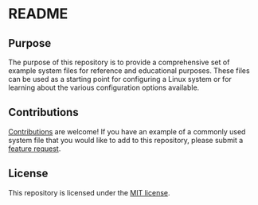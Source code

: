# README

## Purpose
The purpose of this repository is to provide a comprehensive set of example system files for reference and educational purposes. These files can be used as a starting point for configuring a Linux system or for learning about the various configuration options available.

## Contributions
[Contributions](https://github.com/rcallaby/linux-system-files/blob/main/CONTRIBUTING.md) are welcome! If you have an example of a commonly used system file that you would like to add to this repository, please submit a [feature request](https://github.com/rcallaby/linux-system-files/blob/main/.github/ISSUE_TEMPLATE/feature_request.md).

## License
This repository is licensed under the [MIT license](https://github.com/rcallaby/linux-system-files/blob/main/LICENSE).
